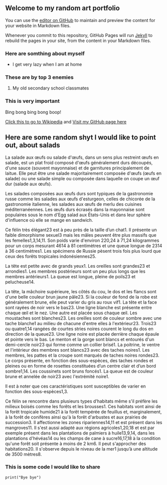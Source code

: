 ## Welcome to my random art portfolio

You can use the [editor on GitHub](https://github.com/kellwinr/kellwinrartportfolio/edit/gh-pages/index.md) to maintain and preview the content for your website in Markdown files.

Whenever you commit to this repository, GitHub Pages will run [Jekyll](https://jekyllrb.com/) to rebuild the pages in your site, from the content in your Markdown files.

### Here are somthing about myself
- I get very lazy when I am at home

### These are by top 3 enemies
1. My old secondary school classmates

### This is very important
Bing bong bing bong boop!

[Click this to go to Wikipedia](https://www.wikipedia.org/) and [Visit my GitHub page here](https://github.com/kellwinr)

## **Here are some random shyt I would like to point out, about salads**
La salade aux œufs ou salade d'œufs, dans un sens plus restreint œufs en salade, est un plat froid composé d'œufs généralement durs découpés, d'une sauce (souvent mayonnaise) et de garnitures principalement de laitue. Elle peut être une salade majoritairement composée d'œufs (œufs en salade) ou une salade simple ou composée dans laquelle on coupe un œuf dur (salade aux œufs).

Les salades composées aux œufs durs sont typiques de la gastronomie russe comme les salades aux œufs d'esturgeon, celles de chicorée de la gastronomie italienne, les salades aux œufs de merlu des cuisines méditerranéennes. Les œufs durs écrasés dans la mayonnaise sont populaires sous le nom d'Egg salad aux États-Unis et dans leur sphère d'influence où elle se mange en sandwich.

Ce félin très élégant23 est à peu près de la taille d’un chat1. Il présente un faible dimorphisme sexuel3 mais les mâles peuvent être plus massifs que les femelles1,3,14,11. Son poids varie d'environ 220,24 à 71,24 kilogrammes pour un corps mesurant 4614 à 81 centimètres et une queue longue de 2314 à 36 centimètres1. Les spécimens de Russie pèsent trois fois plus lourd que ceux des forêts tropicales indonésiennes25.

La tête est petite avec de grands yeux1. Les oreilles sont grandes23 et arrondies1. Les membres postérieurs sont un peu plus longs que les membres antérieurs1. La queue est longue, pleine de poils23 et pelucheuse14.

La tête, la mâchoire supérieure, les côtés du cou, le dos et les flancs sont d'une belle couleur brun jaune pâle23. Si la couleur de fond de la robe est généralement brune, elle peut varier du gris au roux vif1. La tête et la face sont rayées de noir vers le bas23. Une ligne blanche est présente entre chaque œil et le nez. Une autre est placée sous chaque œil. Les moustaches sont blanches23. Les oreilles sont de couleur sombre avec une tache blanche1 au milieu de chacune d'entre elles à l'extérieur23. Trois23 ou quatre1,14 rangées de courtes stries noires courent le long du dos en direction de la queue23. Une ligne noire est placée derrière chaque épaule et pointe vers le bas. Le menton et la gorge sont blancs et entourés d'un demi-cercle noir23 qui forme comme un collier brisé1. La poitrine, le ventre et l'intérieur des membres sont blancs23 avec des taches noires1. Les membres, les pattes et la croupe sont marqués de taches noires rondes23. Le corps présente, en fonction des sous-espèces, des taches rondes et pleines ou en forme de rosettes constituées d’un centre clair et d’un bord sombre1,14. Les coussinets sont bruns foncés1. La queue est de couleur brune et annelée de noir23 avec l'extrémité noire1.

Il est à noter que ces caractéristiques sont susceptibles de varier en fonction des sous-espèces1,3.

Ce félin se rencontre dans plusieurs types d’habitats même s'il préfère les milieux boisés comme les forêts et les brousses1. Ces habitats vont ainsi de la forêt tropicale humide21 à la forêt tempérée de feuillus et, marginalement, à la forêt de conifères ainsi qu'à la forêt d'arbustes et aux prairies de succession3. Il affectionne les zones ripariennes14,11 et est présent dans les mangroves11. Il s'est aussi adapté aux régions agricoles1,20,18 et est par exemple présent dans les plantations de palmiers à huile13,9,14, dans les plantations d'hévéas14 ou les champs de cane à sucre16,17,18 à la condition qu'une forêt soit présente à moins de 2 km6. Il peut s'approcher des habitations20. Il s'observe depuis le niveau de la mer1 jusqu’à une altitude de 3500 mètres8.

### This is some code I would like to share
```
print("Bye bye")

```
